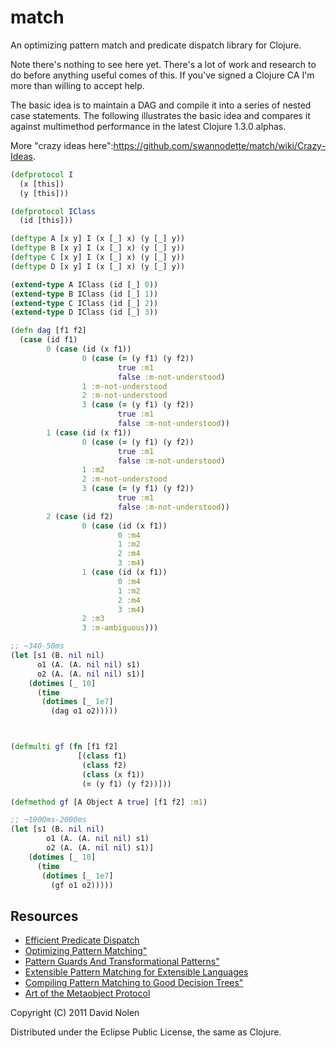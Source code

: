 match
====

An optimizing pattern match and predicate dispatch library for Clojure.

Note there's nothing to see here yet. There's a lot of work and research to do before anything useful comes of this. If you've signed a Clojure CA I'm more than willing to accept help.

The basic idea is to maintain a DAG and compile it into a series of nested case statements. The following illustrates the basic idea and compares it against multimethod performance in the latest Clojure 1.3.0 alphas.

More "crazy ideas here":https://github.com/swannodette/match/wiki/Crazy-Ideas.

```clj
(defprotocol I
  (x [this])
  (y [this]))

(defprotocol IClass
  (id [this]))

(deftype A [x y] I (x [_] x) (y [_] y))
(deftype B [x y] I (x [_] x) (y [_] y))
(deftype C [x y] I (x [_] x) (y [_] y))
(deftype D [x y] I (x [_] x) (y [_] y))

(extend-type A IClass (id [_] 0))
(extend-type B IClass (id [_] 1))
(extend-type C IClass (id [_] 2))
(extend-type D IClass (id [_] 3))

(defn dag [f1 f2]
  (case (id f1)
        0 (case (id (x f1))
                0 (case (= (y f1) (y f2))
                        true :m1
                        false :m-not-understood)
                1 :m-not-understood
                2 :m-not-understood
                3 (case (= (y f1) (y f2))
                        true :m1
                        false :m-not-understood))
        1 (case (id (x f1)) 
                0 (case (= (y f1) (y f2))
                        true :m1
                        false :m-not-understood)
                1 :m2
                2 :m-not-understood
                3 (case (= (y f1) (y f2))
                        true :m1
                        false :m-not-understood))
        2 (case (id f2)
                0 (case (id (x f1))
                        0 :m4
                        1 :m2
                        2 :m4
                        3 :m4)
                1 (case (id (x f1))
                        0 :m4
                        1 :m2
                        2 :m4
                        3 :m4)
                2 :m3
                3 :m-ambiguous)))

;; ~340-50ms
(let [s1 (B. nil nil)
      o1 (A. (A. nil nil) s1)
      o2 (A. (A. nil nil) s1)]
    (dotimes [_ 10]
      (time
       (dotimes [_ 1e7]
         (dag o1 o2)))))



(defmulti gf (fn [f1 f2]
               [(class f1)
                (class f2)
                (class (x f1))
                (= (y f1) (y f2))]))

(defmethod gf [A Object A true] [f1 f2] :m1)

;; ~1900ms-2000ms
(let [s1 (B. nil nil)
        o1 (A. (A. nil nil) s1)
        o2 (A. (A. nil nil) s1)]
    (dotimes [_ 10]
      (time
       (dotimes [_ 1e7]
         (gf o1 o2)))))
```

Resources
----

* [Efficient Predicate Dispatch](http://citeseerx.ist.psu.edu/viewdoc/summary?doi=10.1.1.47.4553)
* [Optimizing Pattern Matching"](http://citeseerx.ist.psu.edu/viewdoc/summary?doi=10.1.1.6.5507)
* [Pattern Guards And Transformational Patterns"](http://citeseerx.ist.psu.edu/viewdoc/summary?doi=10.1.1.35.8851)
* [Extensible Pattern Matching for Extensible Languages](http://www.ccs.neu.edu/home/samth/ifl2010-slides.pdf)
* [Compiling Pattern Matching to Good Decision Trees"](http://pauillac.inria.fr/~maranget/papers/ml05e-maranget.pdf)
* [Art of the Metaobject Protocol](http://mitpress.mit.edu/catalog/item/default.asp?ttype=2&tid=3925)

Copyright (C) 2011 David Nolen

Distributed under the Eclipse Public License, the same as Clojure.
